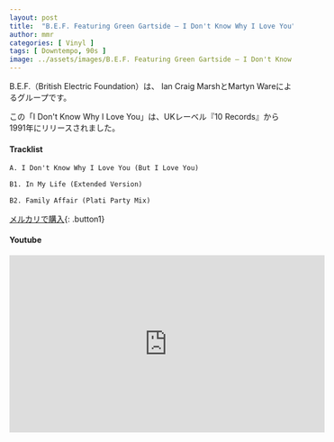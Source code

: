 ```yaml
---
layout: post
title:  "B.E.F. Featuring Green Gartside – I Don't Know Why I Love You"
author: mmr
categories: [ Vinyl ]
tags: [ Downtempo, 90s ]
image: ../assets/images/B.E.F. Featuring Green Gartside – I Don't Know Why I Love You.jpg
---
```


B.E.F.（British Electric Foundation）は、	Ian Craig MarshとMartyn Wareによるグループです。

この「I Don't Know Why I Love You」は、UKレーベル『10 Records』から1991年にリリースされました。

#### Tracklist
```md
A. I Don't Know Why I Love You (But I Love You)

B1. In My Life (Extended Version)

B2. Family Affair (Plati Party Mix)
```

[メルカリで購入](https://jp.mercari.com/item/m50800315242?afid=6142608987){: .button1}

#### Youtube
<iframe width="560" height="315" src="https://www.youtube.com/embed/-Alovg32ZbQ?si=oP2TuMPFpnStQw-O" title="YouTube video player" frameborder="0" allow="accelerometer; autoplay; clipboard-write; encrypted-media; gyroscope; picture-in-picture; web-share" referrerpolicy="strict-origin-when-cross-origin" allowfullscreen></iframe>